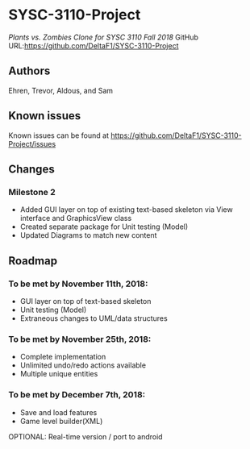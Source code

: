 # SYSC-3110-Project
_Plants vs. Zombies Clone for SYSC 3110 Fall 2018_
GitHub URL:https://github.com/DeltaF1/SYSC-3110-Project

## Authors
Ehren, Trevor, Aldous, and Sam

## Known issues

Known issues can be found at https://github.com/DeltaF1/SYSC-3110-Project/issues

## Changes

### Milestone 2

- Added GUI layer on top of existing text-based skeleton via View interface and GraphicsView class
- Created separate package for Unit testing (Model)
- Updated Diagrams to match new content

## Roadmap

### To be met by November 11th, 2018:

- GUI layer on top of text-based skeleton
- Unit testing (Model)
- Extraneous changes to UML/data structures

### To be met by November 25th, 2018:

- Complete implementation
- Unlimited undo/redo actions available
- Multiple unique entities

### To be met by December 7th, 2018:

- Save and load features
- Game level builder(XML)

OPTIONAL: Real-time version / port to android



